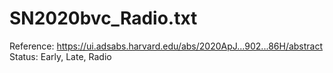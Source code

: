 # SN2020bvc_Radio.txt

Reference: https://ui.adsabs.harvard.edu/abs/2020ApJ...902...86H/abstract
Status: Early, Late, Radio